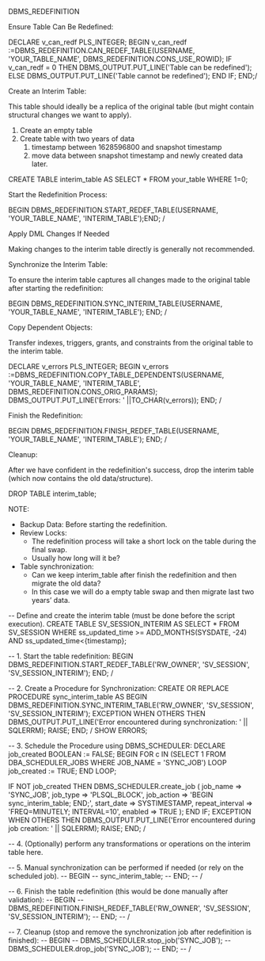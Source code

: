 DBMS_REDEFINITION

Ensure Table Can Be Redefined:

DECLARE v_can_redf PLS_INTEGER; BEGIN v_can_redf :=DBMS_REDEFINITION.CAN_REDEF_TABLE(USERNAME, 'YOUR_TABLE_NAME', DBMS_REDEFINITION.CONS_USE_ROWID); IF v_can_redf = 0 THEN DBMS_OUTPUT.PUT_LINE('Table can be redefined'); ELSE DBMS_OUTPUT.PUT_LINE('Table cannot be redefined'); END IF; END;/

Create an Interim Table: 

This table should ideally be a replica of the original table (but might contain structural changes we want to apply).

1. Create an empty table
2. Create table with two years of data
    1. timestamp between 1628596800 and snapshot timestamp
    2. move data between snapshot timestamp and newly created data later.

CREATE TABLE interim_table AS SELECT * FROM your_table WHERE 1=0;

Start the Redefinition Process:

BEGIN DBMS_REDEFINITION.START_REDEF_TABLE(USERNAME, 'YOUR_TABLE_NAME', 'INTERIM_TABLE');END; /

Apply DML Changes If Needed 

Making changes to the interim table directly is generally not recommended.

Synchronize the Interim Table: 

To ensure the interim table captures all changes made to the original table after starting the redefinition:

BEGIN DBMS_REDEFINITION.SYNC_INTERIM_TABLE(USERNAME, 'YOUR_TABLE_NAME', 'INTERIM_TABLE'); END; /

Copy Dependent Objects: 

Transfer indexes, triggers, grants, and constraints from the original table to the interim table.

DECLARE v_errors PLS_INTEGER; BEGIN v_errors :=DBMS_REDEFINITION.COPY_TABLE_DEPENDENTS(USERNAME, 'YOUR_TABLE_NAME', 'INTERIM_TABLE', DBMS_REDEFINITION.CONS_ORIG_PARAMS); DBMS_OUTPUT.PUT_LINE('Errors: ' ||TO_CHAR(v_errors)); END; /

Finish the Redefinition:

BEGIN DBMS_REDEFINITION.FINISH_REDEF_TABLE(USERNAME, 'YOUR_TABLE_NAME', 'INTERIM_TABLE'); END; /

Cleanup: 

After we have confident in the redefinition's success, drop the interim table (which now contains the old data/structure).

DROP TABLE interim_table;

NOTE:

* Backup Data: Before starting the redefinition.
* Review Locks:
    * The redefinition process will take a short lock on the table during the final swap.
    * Usually how long will it be?
* Table synchronization:
    * Can we keep interim_table after finish the redefinition and then migrate the old data?
    * In this case we will do a empty table swap and then migrate last two years’ data.




-- Define and create the interim table (must be done before the script execution).
CREATE TABLE SV_SESSION_INTERIM AS 
SELECT * FROM SV_SESSION 
WHERE ss_updated_time >= ADD_MONTHS(SYSDATE, -24)
AND ss_updated_time<{timestamp};

-- 1. Start the table redefinition:
BEGIN
   DBMS_REDEFINITION.START_REDEF_TABLE('RW_OWNER', 'SV_SESSION', 'SV_SESSION_INTERIM');
END;
/

-- 2. Create a Procedure for Synchronization:
CREATE OR REPLACE PROCEDURE sync_interim_table AS 
BEGIN
   DBMS_REDEFINITION.SYNC_INTERIM_TABLE('RW_OWNER', 'SV_SESSION', 'SV_SESSION_INTERIM');
EXCEPTION
   WHEN OTHERS THEN
      DBMS_OUTPUT.PUT_LINE('Error encountered during synchronization: ' || SQLERRM);
      RAISE;
END;
/
SHOW ERRORS;

-- 3. Schedule the Procedure using DBMS_SCHEDULER:
DECLARE
  job_created BOOLEAN := FALSE;
BEGIN
   FOR c IN (SELECT 1 FROM DBA_SCHEDULER_JOBS WHERE JOB_NAME = 'SYNC_JOB') LOOP
      job_created := TRUE;
   END LOOP;
   
   IF NOT job_created THEN
      DBMS_SCHEDULER.create_job (
         job_name        => 'SYNC_JOB',
         job_type        => 'PLSQL_BLOCK',
         job_action      => 'BEGIN sync_interim_table; END;',
         start_date      => SYSTIMESTAMP,
         repeat_interval => 'FREQ=MINUTELY; INTERVAL=10', 
         enabled         => TRUE
      );
   END IF;
EXCEPTION
   WHEN OTHERS THEN
      DBMS_OUTPUT.PUT_LINE('Error encountered during job creation: ' || SQLERRM);
      RAISE;
END;
/

-- 4. (Optionally) perform any transformations or operations on the interim table here.

-- 5. Manual synchronization can be performed if needed (or rely on the scheduled job).
-- BEGIN
--    sync_interim_table;
-- END;
-- /

-- 6. Finish the table redefinition (this would be done manually after validation):
-- BEGIN
--    DBMS_REDEFINITION.FINISH_REDEF_TABLE('RW_OWNER', 'SV_SESSION', 'SV_SESSION_INTERIM');
-- END;
-- /

-- 7. Cleanup (stop and remove the synchronization job after redefinition is finished):
-- BEGIN
--    DBMS_SCHEDULER.stop_job('SYNC_JOB');
--    DBMS_SCHEDULER.drop_job('SYNC_JOB');
-- END;
-- /


